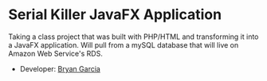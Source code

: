 # Serial Killer JavaFX Application

Taking a class project that was built with PHP/HTML and transforming it into a JavaFX application. Will pull from a mySQL database that will live on Amazon Web Service's RDS. 

 *	Developer: [Bryan Garcia](https://www.linkedin.com/in/bryangarcia831 "LinkedIn")